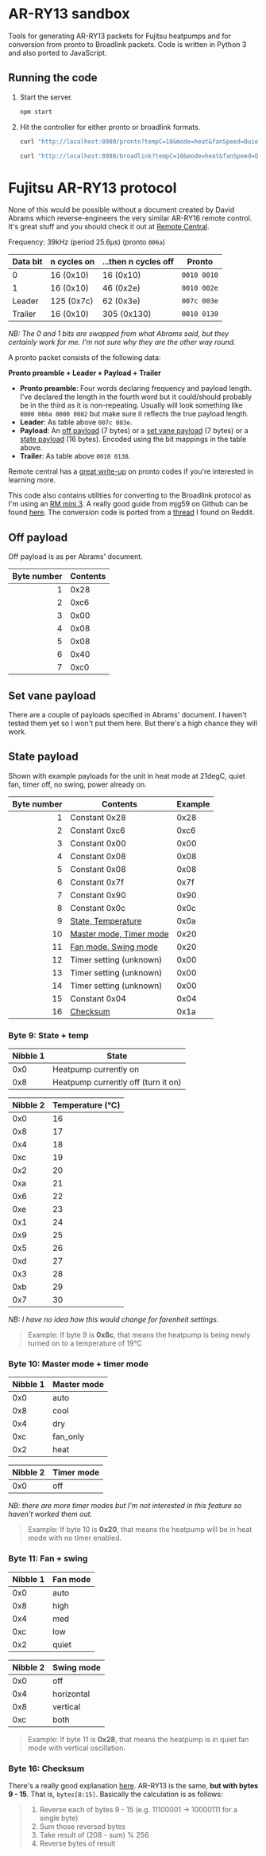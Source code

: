 
# AR-RY13 sandbox

Tools for generating AR-RY13 packets for Fujitsu heatpumps and for conversion from pronto to Broadlink packets. Code is written in Python 3 and also ported to JavaScript.

## Running the code

1. Start the server.

    ```sh
    npm start
    ```

2. Hit the controller for either pronto or broadlink formats.

    ```sh
    curl "http://localhost:8080/pronto?tempC=18&mode=heat&fanSpeed=Quiet&swing=Off&powerOn=0"
    ```
    ```sh
    curl "http://localhost:8080/broadlink?tempC=18&mode=heat&fanSpeed=Quiet&swing=Off&powerOn=0"
    ```

# Fujitsu AR-RY13 protocol

None of this would be possible without a document created by David Abrams which reverse-engineers the very similar AR-RY16 remote control. It's great stuff and you should check it out at [Remote Central][fujitsu-reverse].

Frequency: 39kHz (period 25.6μs) (pronto `006a`)

| Data bit | n cycles on | ...then n cycles off | Pronto
| --- | --- | --- | --- |
| 0 | 16 (0x10) | 16 (0x10) | `0010 0010` |
| 1 | 16 (0x10) | 46 (0x2e) | `0010 002e` |
| Leader | 125 (0x7c) | 62 (0x3e) | `007c 003e` |
| Trailer | 16 (0x10) | 305 (0x130) | `0010 0130` |

*NB: The 0 and 1 bits are swapped from what Abrams said, but they certainly work for me. I'm not sure why they are the other way round.*

A pronto packet consists of the following data:

**Pronto preamble + Leader + Payload + Trailer**

- **Pronto preamble**: Four words declaring frequency and payload length. I've declared the length in the fourth word but it could/should probably be in the third as it is non-repeating. Usually will look something like `0000 006a 0000 0082` but make sure it reflects the true payload length.
- **Leader**: As table above `007c 003e`.
- **Payload**: An [off payload](off-payload) (7 bytes) or a [set vane payload](set-vane-payload) (7 bytes) or a [state payload](state-payload) (16 bytes). Encoded using the bit mappings in the table above.
- **Trailer**: As table above `0010 0130`.

Remote central has a [great write-up][pronto-info] on pronto codes if you're interested in learning more.

This code also contains utilities for converting to the Broadlink protocol as I'm using an [RM mini 3][rm-mini]. A really good guide from mjg59 on Github can be found [here][broadlink-info]. The conversion code is ported from a [thread][p2b] I found on Reddit.

## Off payload

Off payload is as per Abrams' document.

| Byte number | Contents |
| ---: | --- |
| 1  |  0x28 |
| 2  |  0xc6 |
| 3  |  0x00 |
| 4  |  0x08 |
| 5  |  0x08 |
| 6  |  0x40 |
| 7  |  0xc0 |

## Set vane payload

There are a couple of payloads specified in Abrams' document. I haven't tested them yet so I won't put them here. But there's a high chance they will work.

## State payload

Shown with example payloads for the unit in heat mode at 21degC, quiet fan, timer off, no swing, power already on.

| Byte number | Contents | Example
| ---: | --- | --- |
| 1  | Constant 0x28 | 0x28
| 2  | Constant 0xc6 | 0xc6
| 3  | Constant 0x00 | 0x00
| 4  | Constant 0x08 | 0x08
| 5  | Constant 0x08 | 0x08
| 6  | Constant 0x7f | 0x7f
| 7  | Constant 0x90 | 0x90
| 8  | Constant 0x0c | 0x0c
| 9  | [State, Temperature](#word-9:-state-+-temp) | 0x0a
| 10 | [Master mode, Timer mode](#word-10:-master-mode-+-timer-mode) | 0x20
| 11 | [Fan mode, Swing mode](#word-11:-fan-+-swing) | 0x20
| 12 | Timer setting (unknown) | 0x00
| 13 | Timer setting (unknown) | 0x00
| 14 | Timer setting (unknown) | 0x00
| 15 | Constant 0x04 | 0x04
| 16 | [Checksum](#word-16:-checksum) | 0x1a

### Byte 9: State + temp

| Nibble 1 | State |
| --- | --- |
| 0x0 | Heatpump currently on |
| 0x8 | Heatpump currently off (turn it on) |

| Nibble 2 | Temperature (°C) |
| --- | --- |
| 0x0 | 16 |
| 0x8 | 17 |
| 0x4 | 18 |
| 0xc | 19 |
| 0x2 | 20 |
| 0xa | 21 |
| 0x6 | 22 |
| 0xe | 23 |
| 0x1 | 24 |
| 0x9 | 25 |
| 0x5 | 26 |
| 0xd | 27 |
| 0x3 | 28 |
| 0xb | 29 |
| 0x7 | 30 |

*NB: I have no idea how this would change for farenheit settings.*

> Example: If byte 9 is **0x8c**, that means the heatpump is being newly turned on to a temperature of 19°C

### Byte 10: Master mode + timer mode
| Nibble 1 | Master mode |
| --- | --- |
| 0x0 | auto |
| 0x8 | cool |
| 0x4 | dry |
| 0xc | fan_only |
| 0x2 | heat |

| Nibble 2 | Timer mode |
| --- | --- |
| 0x0 | off |

*NB: there are more timer modes but I'm not interested in this feature so haven't worked them out.*

> Example: If byte 10 is **0x20**, that means the heatpump will be in heat mode with no timer enabled.

### Byte 11: Fan + swing
| Nibble 1 | Fan mode |
| --- | --- |
| 0x0 | auto |
| 0x8 | high |
| 0x4 | med |
| 0xc | low |
| 0x2 | quiet |

| Nibble 2 | Swing mode |
| --- | --- |
| 0x0 | off  |
| 0x4 | horizontal |
| 0x8 | vertical |
| 0xc | both |

> Example: If byte 11 is **0x28**, that means the heatpump is in quiet fan mode with vertical oscillation.

### Byte 16: Checksum
There's a really good explanation [here][checksum-info]. AR-RY13 is the same, **but with bytes 9 - 15**. That is, `bytes[8:15]`. Basically the calculation is as follows:

> 1. Reverse each of bytes 9 - 15 (e.g. 11100001 -> 10000111 for a single byte)
> 2. Sum those reversed bytes
> 3. Take result of (208 - sum) % 256
> 4. Reverse bytes of result

[checksum-info]: https://stackoverflow.com/a/48533869
[broadlink-info]: https://github.com/mjg59/python-broadlink/blob/master/protocol.md#sending-data
[pronto-info]: http://www.remotecentral.com/features/irdisp1.htm
[fujitsu-reverse]: http://files.remotecentral.com/library/21-1/fujitsu/air_conditioner/index.html 
[rm-mini]: http://www.ibroadlink.com/rmMini3/
[p2b]: https://www.reddit.com/r/homeautomation/comments/7m7ddv/broadlink_ir_database/dru77am/
